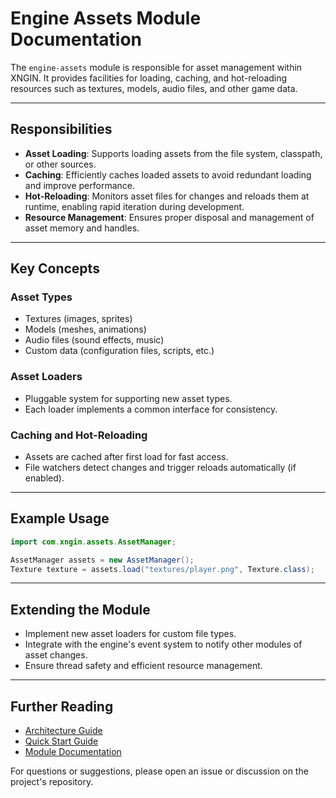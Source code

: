 # Engine Assets Module Documentation

The `engine-assets` module is responsible for asset management within XNGIN. It provides facilities for loading, caching, and hot-reloading resources such as textures, models, audio files, and other game data.

---

## Responsibilities

- **Asset Loading**: Supports loading assets from the file system, classpath, or other sources.
- **Caching**: Efficiently caches loaded assets to avoid redundant loading and improve performance.
- **Hot-Reloading**: Monitors asset files for changes and reloads them at runtime, enabling rapid iteration during development.
- **Resource Management**: Ensures proper disposal and management of asset memory and handles.

---

## Key Concepts

### Asset Types
- Textures (images, sprites)
- Models (meshes, animations)
- Audio files (sound effects, music)
- Custom data (configuration files, scripts, etc.)

### Asset Loaders
- Pluggable system for supporting new asset types.
- Each loader implements a common interface for consistency.

### Caching and Hot-Reloading
- Assets are cached after first load for fast access.
- File watchers detect changes and trigger reloads automatically (if enabled).

---

## Example Usage

```java
import com.xngin.assets.AssetManager;

AssetManager assets = new AssetManager();
Texture texture = assets.load("textures/player.png", Texture.class);
```

---

## Extending the Module

- Implement new asset loaders for custom file types.
- Integrate with the engine's event system to notify other modules of asset changes.
- Ensure thread safety and efficient resource management.

---

## Further Reading

- [Architecture Guide](architecture.md)
- [Quick Start Guide](quickstart.md)
- [Module Documentation](.)

For questions or suggestions, please open an issue or discussion on the project's repository.

